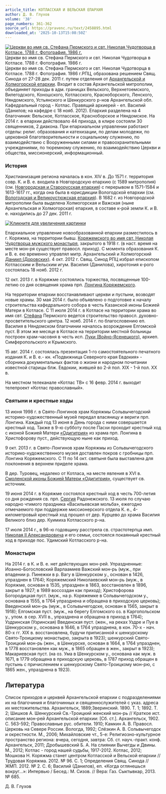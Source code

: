 ```yaml
---
article_title: КОТЛАССКАЯ И ВЕЛЬСКАЯ ЕПАРХИЯ
author: Д. В. Глухов
volume: '38'
page_numbers: 361-362
source_url: https://pravenc.ru/text/2458895.html
downloaded_at: '2025-10-13T15:08:50Z'
---
```


[![Церкви во имя св. Стефана Пермского и свт. Николая Чудотворца в Котласе. 1788 г. Фотография. 1986 г.](https://pravenc.ru/data/2019/08/11/1236500735/i200.jpg "Кликните для увеличения картинки")](https://pravenc.ru/data/2019/08/11/1236500735/i400.jpg)Церкви во имя св. Стефана Пермского и свт. Николая Чудотворца в Котласе. 1788 г. Фотография. 1986 г.  
Церкви во имя св. Стефана Пермского и свт. Николая Чудотворца в Котласе. 1788 г. Фотография. 1986 г.РПЦ, образована решением Свящ. Синода от 27-28 дек. 2011 г. путем отделения от [Архангельской и Холмогорской епархии](<https://pravenc.ru/text/Архангельской и Холмогорской епархии.html>). Входит в состав Архангельской митрополии, объединяет приходы в адм. границах Вельского, Верхнетоемского, Вилегодского, Коношского, Котласского, Красноборского, Ленского, Няндомского, Устьянского и Шенкурского р-нов Архангельской обл. Кафедральный город - Котлас. Правящий архиерей - еп. Василий (Данилов; на кафедре с 18 нояб. 2012). Епархия разделена на 4 благочиния: Вельское, Котласское, Красноборское и Няндомское. На 2014 г. в епархии действовало 44 прихода, в клире состояли 30 священников, 2 диакона. При епархиальном управлении работают отделы: религ. образования и катехизации, по делам молодежи, по церковной благотворительности и социальному служению, по взаимодействию с Вооруженными силами и правоохранительными учреждениями, по тюремному служению, по взаимодействию Церкви и общества, миссионерский, информационный.

### История

Христианизация региона началась в кон. XIV в. До 1571 г. территория совр. К. и В. е. входила в Новгородскую епархию (с 1589 митрополия) (см. [Новгородская и Старорусская епархия](<https://pravenc.ru/text/Новгородская и Старорусская епархия.html>)) с перерывом в 1571-1584 и 1613-1617 гг., когда она была в юрисдикции Вологодской епархии (см. [Вологодская и Великоустюжская епархия](<https://pravenc.ru/text/Вологодская и Великоустюжская епархия.html>)). В 1682 г. из Новгородской митрополии была выделена Холмогорская и Важская (ныне Архангельская и Холмогорская) епархия, в составе к-рой земли К. и В. е. находились до 27 дек. 2011 г.

[![](https://pravenc.ru/data/2019/08/11/1236501721/i200.jpg "Кликните для увеличения картинки")](https://pravenc.ru/data/2019/08/11/1236501721/i800.jpg)

Епархиальное управление новообразованной епархии разместилось в г. Коряжма, на территории бывш. [Коряжемского во имя свт. Николая Чудотворца мужского монастыря](<https://pravenc.ru/text/Коряжемского во имя свт  Николая Чудотворца мужского монастыря.html>), закрытого в 1918 г. (в наст. время на месте мон-ря существует правосл. приход). С момента образования К. и В. е. ею временно управлял митр. Архангельский и Холмогорский [Даниил (Доровских)](<https://pravenc.ru/text/Даниил (Доровских).html>). 4 окт. 2012 г. Свящ. Синод РПЦ избрал епископом Котласским и Вельским игум. Василия (Данилова), хиротония к-рого состоялась 18 нояб. 2012 г.

12 окт. 2013 г. в Коряжме состоялись торжества, посвященные 100-летию со дня освящения храма прп. [Лонгина Коряжемского](<https://pravenc.ru/text/Лонгина Коряжемского.html>).

На территории епархии восстанавливают церкви и пустыни, возводят новые храмы. 30 мая 2014 г. было объявлено о подготовке к началу строительства кафедрального собора в честь Казанской иконы Божией Матери в Котласе. С 11 июля 2014 г. в Котласе на территории храма во имя свт. [Стефана](https://pravenc.ru/text/Стефан.html) Пермского ведется строительство правосл. духовно-просветительского центра. 12 нояб. 2014 г. по благословению еп. Василия в Няндомском благочинии началось возрождение Елгомской пуст. В этом же месяце в Котласе на территории местной больницы построен храм-часовня в честь исп. [Луки (Войно-Ясенецкого)](<https://pravenc.ru/text/Луки (Войно-Ясенецкого).html>), архиеп. Симферопольского и Крымского.

15 авг. 2014 г. состоялась презентация 1-го самостоятельного печатного издания К. и В. е.- кн. «Подвижница Северного края Евдокия» - сборника документальных фактов о жизни и народном почитании известной старицы блж. Евдокии, жившей во 2-й пол. XIX - 1-й пол. ХХ в.

На местном телеканале «Котлас ТВ» с 16 февр. 2014 г. выходит телепроект «Котлас православный».

### Святыни и крестные ходы

13 июня 1998 г. в Свято-Лонгинов храм Коряжмы Сольвычегодский историко-художественный музей передал власяницу и вериги прп. Лонгина. Каждый год 13 июня в День города с ними совершается крестный ход. Также в 9-ю субботу после Пасхи проходит крестный ход с иконой Божией Матери [«Одигитрия»](<https://pravenc.ru/text/ Одигитрия .html>) из храма прп. Лонгина в Христофорову пуст., действующую ныне как приход.

9 окт. 2013 г. в Свято-Лонгинов храм Коряжмы из Сольвычегодского историко-художественного музея доставлен покров с гробницы прп. Лонгина Коряжемского. С 11 по 14 окт. святыня была выставлена для поклонения в верхнем приделе храма.

В дер. Туровец, недалеко от Котласа, на месте явления в XVI в. [Смоленской иконы Божией Матери «Одигитрия»](<https://pravenc.ru/text/Смоленской иконы Божией Матери  Одигитрия .html>), существует св. источник.

19 июня 2014 г. в Коряжме состоялся крестный ход в честь 700-летия со дня рождения св. прп. [Сергия](https://pravenc.ru/text/Сергий.html) Радонежского. 13 июля по случаю народно чтимого праздника «Васильевская мольба», ежегодно отмечаемого при поддержке миссионерского отдела К. е., 4-километровый крестный ход прошел от дер. Курцево до храма Василия Великого близ дер. Куимиха Котласского р-на.

17 июля 2014 г., в 96-ю годовщину расстрела св. страстотерпца имп. [Николая II Александровича](<https://pravenc.ru/text/Николай II Александрович.html>) и его семьи, состоялся покаянный крестный ход в приходе пос. Удимский Котласского р-на.

### Монастыри

На 2014 г. в К. и В. е. нет действующих мон-рей. Упраздненные: Иоанно-Богословский Варлаамиев Важский мон-рь (муж., при впадении р. Пинежки в р. Вагу в Шенкурском у., основан в 1426, упразднен в 1764); Коряжемский Николаевский мон-рь (муж., в Коряжме, основан в 1535, упразднен в 1863, восстановлен в 1896, закрыт в 1927; в 1989 воссоздан как приход); Христофорова Богородицкая пуст. (муж., на р. Коряжемке в Сольвычегодском у., основана в 1555, в 1764 упразднена и обращена в приходскую церковь); Введенский мон-рь (муж., в Сольвычегодске, основан в 1565, закрыт в 1918); Елгомская пуст. (муж., на берегу Елгомского оз. в Каргопольском у., упом. в сер. XVII в., упразднена и обращена в приход в 1764); Уздринская (Узринская) Введенская пуст. (жен., на реках Уздре и Пуе в Шенкурском у., основана в 1646, в 1764 упразднена, в кон. 70-х - нач. 80-х гг. XIX в. восстановлена, будучи приписанной к шенкурскому Свято-Троицкому монастырю, закрыта в 1923); шенкурский Свято-Троицкий мон-рь (жен., в Шенкурске, основан в 1664, в 1764 упразднен, в 1778 восстановлен как муж., в 1865 обращен в жен., закрыт в 1923); Макариевская пуст. (на оз. Ума в Шенкурском у., основана как муж. в 1671, в 1779 обращена в приходскую церковь, в 1787 приход обращен в пустынь с причислением к шенкурскому Свято-Троицкому мон-рю, с 1865 жен., упразднена в 1923).

## Литература

Список приходов и церквей Архангельской епархии с подразделениями их на благочиния и благочинных и священнослужителей с указ. адреса их местожительства. Архангельск, 1889;Зверинский. 1890. Т. 1; 1892. Т. 2; Шишков А. Шенкурский Св.-Троицкий женский мон-рь // Краткое ист. описание мон-рей Архангельской епархии: [Сб. ст.]. Архангельск, 1902. С. 563-592; Православные рус. обители. 1910; Камкин А. В. Правосл. Церковь на Севере России. Вологда, 1992; Слёзкин А. В. Сольвычегодск и окрестности. М., 2006; Михайловские чт., 5-е: Религиозно-культурное пространство региона: вчера, сегодня, завтра: Сб. ст. науч.-практ. конф. Архангельск, 2011; Дробышевский Б. А. На слиянии Вычегды и Двины. М., 2012; Котлас - город нашей судьбы, 1917-2012. Котлас, 2012; Мошкова Н. Коряжма станет центром Котласской и Вельской епархии // Трудовая Коряжма. 2012. № 96. С. 1; Определения Свящ. Синода // ЖМП. 2012. № 2. С. 6; Василий (Данилов), еп. «Когда оглянешься вокруг…»: Интервью / Бесед.: М. Сизов. // Вера: Газ. Сыктывкар, 2013. № 685.

Д. В. Глухов
